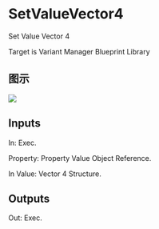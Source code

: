 # SetValueVector4

Set Value Vector 4

Target is Variant Manager Blueprint Library

## 图示

![]($-20221218-21242121.png)

## Inputs

In: Exec.

Property: Property Value Object Reference.

In Value: Vector 4 Structure.  

## Outputs

Out: Exec.

